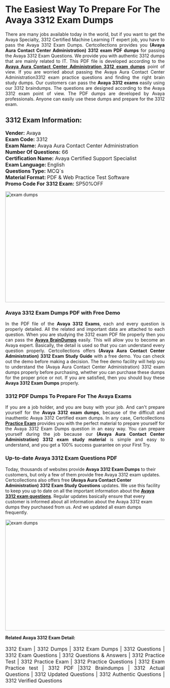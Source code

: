 <h1>The Easiest Way To Prepare For The Avaya 3312 Exam Dumps</h1> <p style="text-align:justify">There are many jobs available today in the world, but if you want to get the Avaya Specialty, 3312 Certified Machine Learning IT expert job, you have to pass the Avaya 3312 Exam Dumps. Certcollections provides you <strong>(Avaya Aura Contact Center Administration) 3312 exam PDF dumps</strong> for passing the Avaya 3312 Exam Questions. We provide you with authentic 3312 dumps that are mainly related to IT. This PDF file is developed according to the <a href="https://www.certsofficial.com/avaya/3312-questions"><strong>Avaya Aura Contact Center Administration 3312 exam dumps</strong></a> point of view. If you are worried about passing the Avaya Aura Contact Center Administration3312 exam practice questions and finding the right brain study dumps. Our customers can pass the <strong>Avaya 3312 exams </strong>easily using our 3312 braindumps. The questions are designed according to the Avaya 3312 exam point of view. The PDF dumps are developed by Avaya professionals. Anyone can easily use these dumps and prepare for the 3312 exam.</p> <h2><strong>3312 Exam Information:</strong></h2> <p><span style="font-size:16px"><strong>Vender:</strong> Avaya<br /> <strong>Exam Code:</strong> 3312<br /> <strong>Exam Name:</strong> Avaya Aura Contact Center Administration<br /> <strong>Number Of Questions:</strong> 66<br /> <strong>Certification Name:</strong> Avaya Certified Support Specialist<br /> <strong>Exam Language: </strong>English<br /> <strong>Questions Type:</strong> MCQ`s<br /> <strong>Material Format: </strong>PDF & Web Practice Test Software<br /> <strong>Promo Code For 3312 Exam:</strong> SP50%OFF</span></p> <p><a href="https://www.certsofficial.com/avaya/3312-questions" rel="no-follow"><img alt="exam dumps" src="https://www.certcollections.com/uploads/content/certsofficial.jpg" style="height:350px; width:750px" /></a></p> <h3><strong>Avaya 3312 Exam Dumps PDF with Free Demo</strong></h3> <p style="text-align:justify">In the PDF file of the <strong>Avaya 3312 Exams</strong>, each and every question is properly detailed. All the related and important data are attached to each question. When you are studying the 3312 exam PDF file properly then you can pass the <a href="https://www.certsofficial.com/avaya-dumps"><strong>Avaya BrainDumps</strong></a> easily. This will allow you to become an Avaya expert. Basically, the detail is used so that you can understand every question properly. Certcollections offers <strong>(Avaya Aura Contact Center Administration) 3312 Exam Study Guide</strong> with a free demo. You can check out the demo before making a decision. The free demo facility will help you to understand the (Avaya Aura Contact Center Administration) 3312 exam dumps properly before purchasing, whether you can purchase these dumps for the proper price or not. If you are satisfied, then you should buy these <strong>Avaya 3312 Exam Dumps</strong> properly.</p> <h3><strong>3312 PDF Dumps To Prepare For The Avaya Exams</strong></h3> <p style="text-align:justify">If you are a job holder, and you are busy with your job. And can't prepare yourself for the <strong>Avaya 3312 exam dumps</strong>, because of the difficult and inauthentic Avaya 3312 Certified exam dumps. In any case, Certcollections <strong><a href="https://www.certsofficial.com/">Practice Exam</a></strong> provides you with the perfect material to prepare yourself for the Avaya 3312 Exam Dumps question in an easy way. You can prepare yourself during the job because our <strong>(Avaya Aura Contact Center Administration) 3312 exam study material</strong> is simple and easy to understand, and you get a 100% success guarantee on your First Try.</p> <h3><strong>Up-to-date Avaya 3312 Exam Questions PDF</strong></h3> <p>Today, thousands of websites provide <strong>Avaya 3312 Exam Dumps</strong> to their customers, but only a few of them provide free Avaya 3312 exam updates. Certcollections also offers free <strong>(Avaya Aura Contact Center Administration) 3312 Exam Study Questions</strong> updates. We use this facility to keep you up to date on all the important information about the <a href="https://www.certsofficial.com/avaya/3312-questions"><strong>Avaya 3312 exam questions</strong></a>. Regular updates basically ensure that every customer is informed about all information about the Avaya 3312 exam dumps they purchased from us. And we updated all exam dumps frequently.</p> <p><a href="https://www.certsofficial.com/avaya/3312-questions"><img alt="exam dumps " src="https://www.certcollections.com/uploads/content/certsofficial2.jpg" style="height:350px; width:750px" /></a></p> <p style="text-align:justify"><span style="font-size:14px"><strong>Related Avaya 3312 Exam Detail:</strong></span><br /> <br /> <span style="font-size:16px">3312 Exam | 3312 Dumps | 3312 Exam Dumps | 3312 Questions | 3312 Exam Questions | 3312 Questions & Answers | 3312 Practice Test | 3312 Practice Exam | 3312 Practice Questions | 3312 Exam Practice test | 3312 PDF |3312 Braindumps | 3312 Actual Questions | 3312 Updated Questions | 3312 Authentic Questions | 3312 Verified Questions</span></p>
